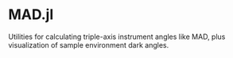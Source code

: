 # MAD.jl 
Utilities for calculating triple-axis instrument angles like MAD, plus visualization of sample environment dark angles.
